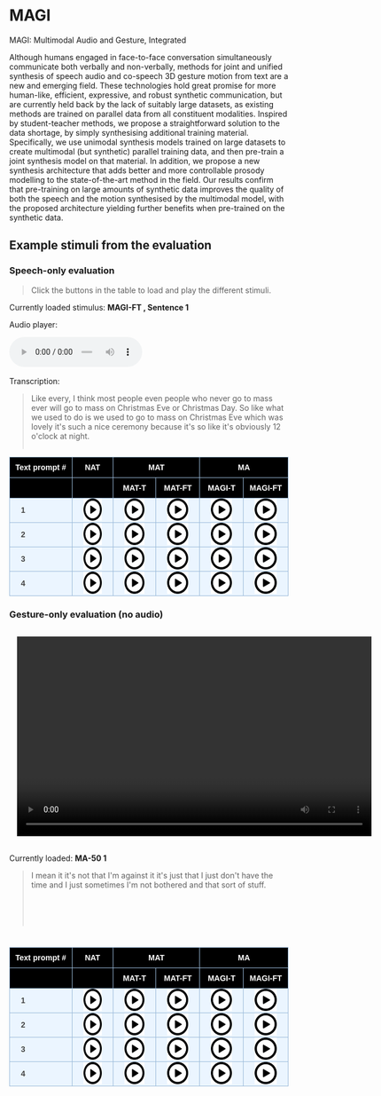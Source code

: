 # MAGI
MAGI: Multimodal Audio and Gesture, Integrated

Although humans engaged in face-to-face conversation simultaneously communicate both verbally and non-verbally, methods for joint and unified synthesis of speech audio and co-speech 3D gesture motion from text are a new and emerging field. These technologies hold great promise for more human-like, efficient, expressive, and robust synthetic communication, but are currently held back by the lack of suitably large datasets, as existing methods are trained on parallel data from all constituent modalities. Inspired by student-teacher methods, we propose a straightforward solution to the data shortage, by simply synthesising additional training material. Specifically, we use unimodal synthesis models trained on large datasets to create multimodal (but synthetic) parallel training data, and then pre-train a joint synthesis model on that material. In addition, we propose a new synthesis architecture that adds better and more controllable prosody modelling to the state-of-the-art method in the field. Our results confirm that pre-training on large amounts of synthetic data improves the quality of both the speech and the motion synthesised by the multimodal model, with the proposed architecture yielding further benefits when pre-trained on the synthetic data.



<style type="text/css">
    .tg {
    border-collapse: collapse;
    border-color: #9ABAD9;
    border-spacing: 0;
  }

  .tg td {
    background-color: #EBF5FF;
    border-color: #9ABAD9;
    border-style: solid;
    border-width: 1px;
    color: #444;
    font-family: Arial, sans-serif;
    font-size: 14px;
    overflow: hidden;
    padding: 0px 20px;
    word-break: normal;
    font-weight: bold;
    vertical-align: middle;
    horizontal-align: center;
    white-space: nowrap;
  }

  .tg th {
    background-color: #000000;
    border-color: #9ABAD9;
    border-style: solid;
    border-width: 1px;
    color: #fff;
    font-family: Arial, sans-serif;
    font-size: 14px;
    font-weight: normal;
    overflow: hidden;
    padding: 0px 20px;
    word-break: normal;
    font-weight: bold;
    vertical-align: middle;
    horizontal-align: center;
    white-space: nowrap;
    padding: 10px;
    margin: auto;
  }

  .tg .tg-0pky {
    border-color: inherit;
    text-align: center;
    vertical-align: top,
  }

  .tg .tg-fymr {
    border-color: inherit;
    font-weight: bold;
    text-align: center;
    vertical-align: top
  }
  .slider {
  -webkit-appearance: none;
  width: 75%;
  height: 15px;
  border-radius: 5px;
  background: #d3d3d3;
  outline: none;
  opacity: 0.7;
  -webkit-transition: .2s;
  transition: opacity .2s;
}

.slider::-webkit-slider-thumb {
  -webkit-appearance: none;
  appearance: none;
  width: 25px;
  height: 25px;
  border-radius: 50%;
  background: #409cff;
  cursor: pointer;
}

.slider::-moz-range-thumb {
  width: 25px;
  height: 25px;
  border-radius: 50%;
  background: #409cff;
  cursor: pointer;
}

audio {
    width: 240px;
}

/* CSS */
.button-12 {
  display: flex;
  flex-direction: column;
  align-items: center;
  padding: 6px 14px;
  font-family: -apple-system, BlinkMacSystemFont, 'Roboto', sans-serif;
  border-radius: 6px;
  border: none;

  background: #6E6D70;
  box-shadow: 0px 0.5px 1px rgba(0, 0, 0, 0.1), inset 0px 0.5px 0.5px rgba(255, 255, 255, 0.5), 0px 0px 0px 0.5px rgba(0, 0, 0, 0.12);
  color: #DFDEDF;
  user-select: none;
  -webkit-user-select: none;
  touch-action: manipulation;
}

.button-12:focus {
  box-shadow: inset 0px 0.8px 0px -0.25px rgba(255, 255, 255, 0.2), 0px 0.5px 1px rgba(0, 0, 0, 0.1), 0px 0px 0px 3.5px rgba(58, 108, 217, 0.5);
  outline: 0;
}

video {
  margin: 1em;
}

</style>


<script>

  transcript_audio_only = {
    1: "Like every, I think most people even people who never go to mass ever will go to mass on Christmas Eve or Christmas Day. So like what we used to do is we used to go to mass on Christmas Eve which was lovely it's such a nice ceremony because it's so like it's obviously 12 o'clock at night.",
    2: "Eventually got to a point where I was like okay I need to stop doing this sort of stuff Like it just doesn't make any sense as to why because I was getting hurt like there was times where like, I was like tearing muscles and I never broke a bone which I'm pretty proud of.",
    3: "But I remember once my parents were just downstairs in the kitchen and this is when mobile phones just began coming out. So, like my oldest brother and my oldest sister had a mobile phone each I'm pretty sure.",
    4: "But and again so that doesn't help people like myself and my friend who actually want to strike up a conversation with a genuine person out in the open because we don't want to go online. We don't feel like we have to do that."
  }

  function play_audio(filename, audio_id,  condition_name, transcription){

      audio = document.getElementById(audio_id);
      audio_source = document.getElementById(audio_id + "-src");
      block_quote = document.getElementById(audio_id + "-transcript");
      stimulus_span = document.getElementById(audio_id + "-span");

      audio.pause();
      audio_source.src = filename;
      block_quote.innerHTML = transcription;
      stimulus_span.innerHTML = condition_name;
      audio.load();
      audio.play();
  }

</script>

## Example stimuli from the evaluation

### Speech-only evaluation

> Click the buttons in the table to load and play the different stimuli.

Currently loaded stimulus: <span id="audio-stimuli-from-listening-test-span" style="font-weight: bold;"> MAGI-FT , Sentence 1</span>

<p>Audio player: </p>
  <audio id="audio-stimuli-from-listening-test" controls>
    <source id="audio-stimuli-from-listening-test-src" src="stimuli/audio-only/MAGI-FT_1" type="audio/wav">
  </audio>

<p> Transcription: </p>
<blockquote style="height: 100px">
  <p id="audio-stimuli-from-listening-test-transcript">
    Like every, I think most people even people who never go to mass ever will go to mass on Christmas Eve or Christmas Day. So like what we used to do is we used to go to mass on Christmas Eve which was lovely it's such a nice ceremony because it's so like it's obviously 12 o'clock at night.
  </p>
</blockquote>

<table class="tg">
  <thead>
    <tr>
      <th class="tg-0pky">Text prompt #</th>
      <th class="tg-0pky">NAT</th>
      <th class="tg-0pky" colspan="2">MAT</th>
      <th class="tg-0pky" colspan="2">MA</th>
    </tr>
    <tr>
      <th class="tg-0pky"></th>
      <th class="tg-0pky"></th>
      <th class="tg-0pky">MAT-T</th>
      <th class="tg-0pky">MAT-FT</th>
      <th class="tg-0pky">MAGI-T</th>
      <th class="tg-0pky">MAGI-FT</th>
    </tr>
  </thead>
  <tbody>
    <tr>
        <td>1</td>
        <td>
          <img src="images/play_button_black.png" height=40 style="cursor: pointer;" onclick="play_audio('stimuli/audio-only/NAT_1.wav', 'audio-stimuli-from-listening-test', 'NAT , Sentence 1', transcript_audio_only[1])"/>
        </td>
        <td>
          <img src="images/play_button_black.png" height=40 style="cursor: pointer;" onclick="play_audio('stimuli/audio-only/MAT-T_1.wav', 'audio-stimuli-from-listening-test', 'MAT-T , Sentence 1', transcript_audio_only[1])"/>
        </td>
        <td>
          <img src="images/play_button_black.png" height=40 style="cursor: pointer;" onclick="play_audio('stimuli/audio-only/MAT-FT_1.wav', 'audio-stimuli-from-listening-test', 'MAT-FT , Sentence 1', transcript_audio_only[1])"/>
        </td>
        <td>
          <img src="images/play_button_black.png" height=40 style="cursor: pointer;" onclick="play_audio('stimuli/audio-only/MAGI-T_1.wav', 'audio-stimuli-from-listening-test', 'MAGI-T , Sentence 1', transcript_audio_only[1])"/>
        </td>
        <td>
          <img src="images/play_button_black.png" height=40 style="cursor: pointer;" onclick="play_audio('stimuli/audio-only/MAGI-FT_1.wav', 'audio-stimuli-from-listening-test', 'MAGI-FT , Sentence 1', transcript_audio_only[1])"/>
        </td>
    </tr>
    <tr>
        <td>2</td>
        <td>
          <img src="images/play_button_black.png" height=40 style="cursor: pointer;" onclick="play_audio('stimuli/audio-only/NAT_2.wav', 'audio-stimuli-from-listening-test', 'NAT , Sentence 2', transcript_audio_only[2])"/>
        </td>
        <td>
          <img src="images/play_button_black.png" height=40 style="cursor: pointer;" onclick="play_audio('stimuli/audio-only/MAT-T_2.wav', 'audio-stimuli-from-listening-test', 'MAT-T , Sentence 2', transcript_audio_only[2])"/>
        </td>
        <td>
          <img src="images/play_button_black.png" height=40 style="cursor: pointer;" onclick="play_audio('stimuli/audio-only/MAT-FT_2.wav', 'audio-stimuli-from-listening-test', 'MAT-FT , Sentence 2', transcript_audio_only[2])"/>
        </td>
        <td>
          <img src="images/play_button_black.png" height=40 style="cursor: pointer;" onclick="play_audio('stimuli/audio-only/MAGI-T_2.wav', 'audio-stimuli-from-listening-test', 'MAGI-T , Sentence 2', transcript_audio_only[2])"/>
        </td>
        <td>
          <img src="images/play_button_black.png" height=40 style="cursor: pointer;" onclick="play_audio('stimuli/audio-only/MAGI-FT_2.wav', 'audio-stimuli-from-listening-test', 'MAGI-FT , Sentence 2', transcript_audio_only[2])"/>
        </td>
    </tr>
    <tr>
        <td>3</td>
        <td>
          <img src="images/play_button_black.png" height=40 style="cursor: pointer;" onclick="play_audio('stimuli/audio-only/NAT_3.wav', 'audio-stimuli-from-listening-test', 'NAT , Sentence 3', transcript_audio_only[3])"/>
        </td>
        <td>
          <img src="images/play_button_black.png" height=40 style="cursor: pointer;" onclick="play_audio('stimuli/audio-only/MAT-T_3.wav', 'audio-stimuli-from-listening-test', 'MAT-T , Sentence 3', transcript_audio_only[3])"/>
        </td>
        <td>
          <img src="images/play_button_black.png" height=40 style="cursor: pointer;" onclick="play_audio('stimuli/audio-only/MAT-FT_3.wav', 'audio-stimuli-from-listening-test', 'MAT-FT , Sentence 3', transcript_audio_only[3])"/>
        </td>
        <td>
          <img src="images/play_button_black.png" height=40 style="cursor: pointer;" onclick="play_audio('stimuli/audio-only/MAGI-T_3.wav', 'audio-stimuli-from-listening-test', 'MAGI-T , Sentence 3', transcript_audio_only[3])"/>
        </td>
        <td>
          <img src="images/play_button_black.png" height=40 style="cursor: pointer;" onclick="play_audio('stimuli/audio-only/MAGI-FT_3.wav', 'audio-stimuli-from-listening-test', 'MAGI-FT , Sentence 3', transcript_audio_only[3])"/>
        </td>
    </tr>
    <tr>
        <td>4</td>
        <td>
          <img src="images/play_button_black.png" height=40 style="cursor: pointer;" onclick="play_audio('stimuli/audio-only/NAT_4.wav', 'audio-stimuli-from-listening-test', 'NAT , Sentence 4', transcript_audio_only[4])"/>
        </td>
        <td>
          <img src="images/play_button_black.png" height=40 style="cursor: pointer;" onclick="play_audio('stimuli/audio-only/MAT-T_4.wav', 'audio-stimuli-from-listening-test', 'MAT-T , Sentence 4', transcript_audio_only[4])"/>
        </td>
        <td>
          <img src="images/play_button_black.png" height=40 style="cursor: pointer;" onclick="play_audio('stimuli/audio-only/MAT-FT_4.wav', 'audio-stimuli-from-listening-test', 'MAT-FT , Sentence 4', transcript_audio_only[4])"/>
        </td>
        <td>
          <img src="images/play_button_black.png" height=40 style="cursor: pointer;" onclick="play_audio('stimuli/audio-only/MAGI-T_4.wav', 'audio-stimuli-from-listening-test', 'MAGI-T , Sentence 4', transcript_audio_only[4])"/>
        </td>
        <td>
          <img src="images/play_button_black.png" height=40 style="cursor: pointer;" onclick="play_audio('stimuli/audio-only/MAGI-FT_4.wav', 'audio-stimuli-from-listening-test', 'MAGI-FT , Sentence 4', transcript_audio_only[4])"/>
        </td>
    </tr>
  </tbody>
</table>

### Gesture-only evaluation (no audio)

<video id="gesture-only-video" class="video-js" controls width="640" height="360">
    <source id="gesture-only-video-source" src="stimuli/gesture-only/MAT_50_C4_3_eval_0092.mp4" type='video/mp4' />
</video>

Currently loaded: <span id="playing-gesture-only" style="font-weight: bold;" > MA-50 1</span>

<blockquote style="height: 100px">
  <p id="gesture-only-transcription">
      I mean it it's not that I'm against it it's just that I just don't have the time and I just sometimes I'm not bothered and that sort of stuff.
  </p>
</blockquote>

<p style="height: 10px">
    <span style="color: #ee4444; font-weight: bold" id="sm-50-trigger"> </span> 
</p>

<script>

 transcript_video_only = {
    "1": "Trying to see if if we can go back to the olden ways of just talking to people and actually engaging and communicating and seeing if can relationships form with just.",
    "2": "But then it was annoying because I paid because you have to pay the hospital fee of like a hundred quid for, for being seen and all the tests and stuff done and then a receipt was sent to my house.",
    "3": "Like every, I think most people even people who never go to mass ever will go to mass on Christmas Eve or Christmas Day. So like what we used to do is we used to go to mass on Christmas Eve which was lovely it's such a nice ceremony because it's so like it's obviously 12 o'clock at night.",
    "4": "When I was in primary school I used to have this ruler and I used to put it between desks and I used to push the tables together so the ruler would be between the two tables."
 }
 

  gesture_only_video = document.getElementById('gesture-only-video')
  gesture_only_video_source = document.getElementById('gesture-only-video-source')
  gesture_only_span_text =  document.getElementById('playing-gesture-only')
  gesture_only_transcript = document.getElementById('gesture-only-transcription')

  trigger_span = document.getElementById('sm-50-trigger')

  function play_video(filename, text){
      id = text[text.length - 1];

      gesture_only_video.pause();
      gesture_only_video_source.src = filename;
      gesture_only_span_text.innerHTML = text;
      gesture_only_transcript.innerHTML = transcript_video_only[id];
      gesture_only_video.load();
      gesture_only_video.play();

  }
</script>

<table class="tg">
  <thead>
    <tr>
      <th class="tg-0pky">Text prompt #</th>
      <th class="tg-0pky">NAT</th>
      <th class="tg-0pky" colspan="2">MAT</th>
      <th class="tg-0pky" colspan="2">MA</th>
    </tr>
    <tr>
      <th class="tg-0pky"></th>
      <th class="tg-0pky"></th>
      <th class="tg-0pky">MAT-T</th>
      <th class="tg-0pky">MAT-FT</th>
      <th class="tg-0pky">MAGI-T</th>
      <th class="tg-0pky">MAGI-FT</th>
    </tr>
  </thead>
  <tbody>
    <tr>
      <td>1</td>
            <td>
          <img src="images/play_button_black.png" height=40 style="cursor: pointer;" onclick="play_video('stimuli/gesture-only/NAT_1.mp4', 'NAT 1')"/>
      </td>
      <td>
          <img src="images/play_button_black.png" height=40 style="cursor: pointer;" onclick="play_video('stimuli/gesture-only/MAT-T_1.mp4', 'MAT-T 1')"/>
      </td>
      <td>
          <img src="images/play_button_black.png" height=40 style="cursor: pointer;" onclick="play_video('stimuli/gesture-only/MAT-FT_1.mp4', 'MAT-FT 1')"/>
      </td>
      <td>
          <img src="images/play_button_black.png" height=40 style="cursor: pointer;" onclick="play_video('stimuli/gesture-only/MAGI-T_1.mp4', 'MAGI-T 1')"/>
      </td>
      <td>
          <img src="images/play_button_black.png" height=40 style="cursor: pointer;" onclick="play_video('stimuli/gesture-only/MAGI-FT_1.mp4', 'MAGI-FT 1')"/>
    </td>
    </tr>
        <tr>
      <td>2</td>
            <td>
          <img src="images/play_button_black.png" height=40 style="cursor: pointer;" onclick="play_video('stimuli/gesture-only/NAT_2.mp4', 'NAT 2')"/>
      </td>
      <td>
          <img src="images/play_button_black.png" height=40 style="cursor: pointer;" onclick="play_video('stimuli/gesture-only/MAT-T_2.mp4', 'MAT-T 2')"/>
      </td>
      <td>
          <img src="images/play_button_black.png" height=40 style="cursor: pointer;" onclick="play_video('stimuli/gesture-only/MAT-FT_2.mp4', 'MAT-FT 2')"/>
      </td>
      <td>
          <img src="images/play_button_black.png" height=40 style="cursor: pointer;" onclick="play_video('stimuli/gesture-only/MAGI-T_2.mp4', 'MAGI-T 2')"/>
      </td>
      <td>
          <img src="images/play_button_black.png" height=40 style="cursor: pointer;" onclick="play_video('stimuli/gesture-only/MAGI-FT_2.mp4', 'MAGI-FT 2')"/>
      </td>
    </tr>
    <tr>
      <td>3</td>
            <td>
          <img src="images/play_button_black.png" height=40 style="cursor: pointer;" onclick="play_video('stimuli/gesture-only/NAT_3.mp4', 'NAT 3')"/>
      </td>
      <td>
          <img src="images/play_button_black.png" height=40 style="cursor: pointer;" onclick="play_video('stimuli/gesture-only/MAT-T_3.mp4', 'MAT-T 3')"/>
      </td>
      <td>
          <img src="images/play_button_black.png" height=40 style="cursor: pointer;" onclick="play_video('stimuli/gesture-only/MAT-FT_3.mp4', 'MAT-FT 3')"/>
      </td>
      <td>
          <img src="images/play_button_black.png" height=40 style="cursor: pointer;" onclick="play_video('stimuli/gesture-only/MAGI-T_3.mp4', 'MAGI-T 3')"/>
      </td>
      <td>
          <img src="images/play_button_black.png" height=40 style="cursor: pointer;" onclick="play_video('stimuli/gesture-only/MAGI-FT_3.mp4', 'MAGI-FT 3')"/>
      </td>
    </tr>
    <tr>
      <td>4</td>
            <td>
          <img src="images/play_button_black.png" height=40 style="cursor: pointer;" onclick="play_video('stimuli/gesture-only/NAT_4.mp4', 'NAT 4')"/>
      </td>
      <td>
          <img src="images/play_button_black.png" height=40 style="cursor: pointer;" onclick="play_video('stimuli/gesture-only/MAT-T_4.mp4', 'MAT-T 4')"/>
      </td>
      <td>
          <img src="images/play_button_black.png" height=40 style="cursor: pointer;" onclick="play_video('stimuli/gesture-only/MAT-FT_4.mp4', 'MAT-FT 4')"/>
      </td>
      <td>
          <img src="images/play_button_black.png" height=40 style="cursor: pointer;" onclick="play_video('stimuli/gesture-only/MAGI-T_4.mp4', 'MAGI-T 4')"/>
      </td>
      <td>
          <img src="images/play_button_black.png" height=40 style="cursor: pointer;" onclick="play_video('stimuli/gesture-only/MAGI-FT_4.mp4', 'MAGI-FT 4')"/>
      </td>
    </tr>
  </tbody>
</table>

<!-- ### Speech-and-gesture evaluation

<table class="tg">
<thead>
  <tr>
    <th class="tg-0pky">Matched</th>
    <th class="tg-0pky">Mismatched</th>
  </tr>
</thead>
<tbody>
  <tr>
      <td> 
          <video id="speech-and-gesture-video-matched" class="video-js" controls width="500" height="282">
              <source id="speech-and-gesture-video-matched-source" src="stimuli/speech-and-gesture/MAT_50_C4_3_eval_0150_matched.mp4" type='video/mp4' />
          </video>
      </td>
      <td>
        <video id="speech-and-gesture-video-mismatched" class="video-js" controls width="500" height="282">
              <source id="speech-and-gesture-video-mismatched-source" src="stimuli/speech-and-gesture/MAT_50_C4_3_eval_0150_mismatched.mp4" type='video/mp4' />
          </video>
      </td>
  </tr>
</tbody>
</table>
<h6> *Note: Matched versus mismatched stimuli were not labelled in the study and presented in random order. </h6>

Currently loaded: <span id="playing-speech-and-gesture-span" style="font-weight: bold;" > MA-50 1</span>

<blockquote style="height: 100px">
  <p id="speech-and-gesture-transcription">
    Yeah and then obviously there, there's certain choirs that come down to the church. There's a woman called, I can't remember her name. But she has an incredible voice. Like an amazing voice.
  </p>
</blockquote>

<script>

  speech_and_gesture_video_matched = document.getElementById('speech-and-gesture-video-matched')
  speech_and_gesture_video_matched_source = document.getElementById('speech-and-gesture-video-matched-source')

  speech_ang_gesture_video_mismatched = document.getElementById('speech-and-gesture-video-mismatched')
  speech_and_gesture_video_mismatched_source = document.getElementById('speech-and-gesture-video-mismatched-source')

  speech_and_gesture_span_text =  document.getElementById('playing-speech-and-gesture-span')
  speech_and_gesture_transcript = document.getElementById('speech-and-gesture-transcription')


  transcript_speech_and_gesture = {
    '1' : "Yeah and then obviously there, there's certain choirs that come down to the church. There's a woman called, I can't remember her name. But she has an incredible voice. Like an amazing voice.",
    '2' : "When you think about it, that you do as a child, it's just absolutely ridiculous that makes no sense. But you can always justify it back then because it just seemed like the fun right thing to do.",
    '3' : "You walk around Dublin city centre and even if you try and strike up a conversation with somebody it's impossible because everyone has their headphones in. And again, I would listen to podcasts sometimes with my headphones in walking around the streets.",
    '4' : "Just so this whole social networking stuff just really really annoys me and cause it just warps people's minds and people are so Fixated on their phones and that sort of stuff that I just hate that so much."
  }


  function play_speech_and_gesture_eval(matched_filename, mismatched_filename, text){
      id = text[text.length - 1];

      speech_and_gesture_video_matched.pause();
      speech_ang_gesture_video_mismatched.pause();

      speech_and_gesture_video_matched_source.src = matched_filename;
      speech_and_gesture_video_mismatched_source.src = mismatched_filename;

      speech_and_gesture_span_text.innerHTML = text;
      speech_and_gesture_transcript.innerHTML = transcript_speech_and_gesture[id];

      speech_and_gesture_video_matched.load();
      speech_ang_gesture_video_mismatched.load();
  }
</script>

<table class="tg">
<thead>
    <tr>
      <th class="tg-0pky">Text prompt #</th>
      <th class="tg-0pky">NAT</th>
      <th class="tg-0pky">DIFF</th>
      <th class="tg-0pky" colspan="2">MA</th>
      <th class="tg-0pky">SM</th>
    </tr>
    <tr>
      <th class="tg-0pky">Solver steps</th>
      <th class="tg-0pky">-</th>
      <th class="tg-0pky">50 & 500</th>
      <th class="tg-0pky">50</th>
      <th class="tg-0pky">500</th>
      <th class="tg-0pky">500</th>
    </tr>
  </thead>
<tbody>
  <tr>
    <td>1</td>
    <td>
      <img src="images/play_button_black.png" height=40 onclick="play_speech_and_gesture_eval('stimuli/speech-and-gesture/NAT_C4_3_eval_0150_matched.mp4', 'stimuli/speech-and-gesture/NAT_C4_3_eval_0150_mismatched.mp4' ,'NAT 1')" />
    </td>
    <td>
      <img src="images/play_button_black.png" height=40 onclick="play_speech_and_gesture_eval('stimuli/speech-and-gesture/DIFF_C4_3_eval_0150_matched.mp4', 'stimuli/speech-and-gesture/DIFF_C4_3_eval_0150_mismatched.mp4' ,'DIFF 1')" />
    </td>
    <td>
      <img src="images/play_button_black.png" height=40 onclick="play_speech_and_gesture_eval('stimuli/speech-and-gesture/MAT_50_C4_3_eval_0150_matched.mp4', 'stimuli/speech-and-gesture/MAT_50_C4_3_eval_0150_mismatched.mp4' ,'MA-50 1')" />
    </td>
    <td>
      <img src="images/play_button_black.png" height=40 onclick="play_speech_and_gesture_eval('stimuli/speech-and-gesture/MAT_500_C4_3_eval_0150_matched.mp4', 'stimuli/speech-and-gesture/MAT_500_C4_3_eval_0150_mismatched.mp4' ,'MA-500 1')" />
    </td>
    <td>
      <img src="images/play_button_black.png" height=40 onclick="play_speech_and_gesture_eval('stimuli/speech-and-gesture/SM_500_C4_3_eval_0150_matched.mp4', 'stimuli/speech-and-gesture/SM_500_C4_3_eval_0150_mismatched.mp4' ,'SM-500 1')" />
    </td>
  </tr>
  <tr>
    <td>2</td>
    <td>
      <img src="images/play_button_black.png" height=40 onclick="play_speech_and_gesture_eval('stimuli/speech-and-gesture/NAT_C3_7_eval_1074_matched.mp4', 'stimuli/speech-and-gesture/NAT_C3_7_eval_1074_mismatched.mp4' ,'NAT 2')" />
    </td>
    <td>
      <img src="images/play_button_black.png" height=40 onclick="play_speech_and_gesture_eval('stimuli/speech-and-gesture/DIFF_C3_7_eval_1074_matched.mp4', 'stimuli/speech-and-gesture/DIFF_C3_7_eval_1074_mismatched.mp4' ,'DIFF 2')" />
    </td>
    <td>
      <img src="images/play_button_black.png" height=40 onclick="play_speech_and_gesture_eval('stimuli/speech-and-gesture/MAT_50_C3_7_eval_1074_matched.mp4', 'stimuli/speech-and-gesture/MAT_50_C3_7_eval_1074_mismatched.mp4' ,'MA-50 2')" />
    </td>
    <td>
      <img src="images/play_button_black.png" height=40 onclick="play_speech_and_gesture_eval('stimuli/speech-and-gesture/MAT_500_C3_7_eval_1074_matched.mp4', 'stimuli/speech-and-gesture/MAT_500_C3_7_eval_1074_mismatched.mp4' ,'MA-500 2')" />
    </td>
    <td>
      <img src="images/play_button_black.png" height=40 onclick="play_speech_and_gesture_eval('stimuli/speech-and-gesture/SM_500_C3_7_eval_1074_matched.mp4', 'stimuli/speech-and-gesture/SM_500_C3_7_eval_1074_mismatched.mp4' ,'SM-500 2')" />
    </td>
  </tr>
  <tr>
    <td>3</td>
    <td>
      <img src="images/play_button_black.png" height=40 onclick="play_speech_and_gesture_eval('stimuli/speech-and-gesture/NAT_C4_2_eval_0137_matched.mp4', 'stimuli/speech-and-gesture/NAT_C4_2_eval_0137_mismatched.mp4' ,'NAT 3')" />
    </td>
    <td>
      <img src="images/play_button_black.png" height=40 onclick="play_speech_and_gesture_eval('stimuli/speech-and-gesture/DIFF_C4_2_eval_0137_matched.mp4', 'stimuli/speech-and-gesture/DIFF_C4_2_eval_0137_mismatched.mp4' ,'DIFF 3')" />
    </td>
    <td>
      <img src="images/play_button_black.png" height=40 onclick="play_speech_and_gesture_eval('stimuli/speech-and-gesture/MAT_50_C4_2_eval_0137_matched.mp4', 'stimuli/speech-and-gesture/MAT_50_C4_2_eval_0137_mismatched.mp4' ,'MA-50 3')" />
    </td>
    <td>
      <img src="images/play_button_black.png" height=40 onclick="play_speech_and_gesture_eval('stimuli/speech-and-gesture/MAT_500_C4_2_eval_0137_matched.mp4', 'stimuli/speech-and-gesture/MAT_500_C4_2_eval_0137_mismatched.mp4' ,'MA-500 3')" />
    </td>
    <td>
      <img src="images/play_button_black.png" height=40 onclick="play_speech_and_gesture_eval('stimuli/speech-and-gesture/SM_500_C4_2_eval_0137_matched.mp4', 'stimuli/speech-and-gesture/SM_500_C4_2_eval_0137_mismatched.mp4' ,'SM-500 3')" />
    </td>
    </tr>
    <tr>
      <td>4</td>
      <td>
        <img src="images/play_button_black.png" height=40 onclick="play_speech_and_gesture_eval('stimuli/speech-and-gesture/NAT_C4_2_eval_0011_matched.mp4', 'stimuli/speech-and-gesture/NAT_C4_2_eval_0011_mismatched.mp4' ,'NAT 4')" />
      </td>
      <td>
        <img src="images/play_button_black.png" height=40 onclick="play_speech_and_gesture_eval('stimuli/speech-and-gesture/DIFF_C4_2_eval_0011_matched.mp4', 'stimuli/speech-and-gesture/DIFF_C4_2_eval_0011_mismatched.mp4' ,'DIFF 4')" />
      </td>
      <td>
        <img src="images/play_button_black.png" height=40 onclick="play_speech_and_gesture_eval('stimuli/speech-and-gesture/MAT_50_C4_2_eval_0011_matched.mp4', 'stimuli/speech-and-gesture/MAT_50_C4_2_eval_0011_mismatched.mp4' ,'MA-50 4')" />
      </td>
      <td>
        <img src="images/play_button_black.png" height=40 onclick="play_speech_and_gesture_eval('stimuli/speech-and-gesture/MAT_500_C4_2_eval_0011_matched.mp4', 'stimuli/speech-and-gesture/MAT_500_C4_2_eval_0011_mismatched.mp4' ,'MA-500 4')" />
      </td>
      <td>
        <img src="images/play_button_black.png" height=40 onclick="play_speech_and_gesture_eval('stimuli/speech-and-gesture/SM_500_C4_2_eval_0011_matched.mp4', 'stimuli/speech-and-gesture/SM_500_C4_2_eval_0011_mismatched.mp4' ,'SM-500 4')" />
      </td>  
    </tr>
</tbody>
</table> -->